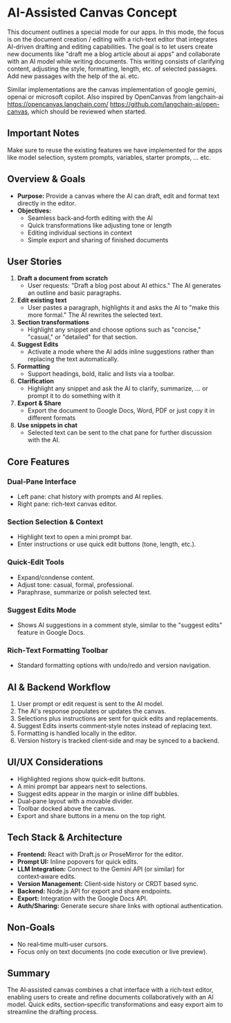 # AI-Assisted Canvas Concept

This document outlines a special mode for our apps. In this mode, the focus is on the document creation / editing with a rich‑text editor that integrates AI-driven drafting and editing capabilities. The goal is to let users create new documents like "draft me a blog article about ai apps" and collaborate with an AI model while writing documents.
This writing consists of clarifying content, adjusting the style, formatting, length, etc. of selected passages. Add new passages with the help of the ai. etc.

Similar implementations are the canvas implementation of google gemini, openai or microsoft copilot. Also inspired by OpenCanvas from langchain-ai https://opencanvas.langchain.com/ https://github.com/langchain-ai/open-canvas, which should be reviewed when started.

## Important Notes

Make sure to reuse the existing features we have implemented for the apps like model selection, system prompts, variables, starter prompts, ... etc.

## Overview & Goals

- **Purpose:** Provide a canvas where the AI can draft, edit and format text directly in the editor.
- **Objectives:**
  - Seamless back‑and‑forth editing with the AI
  - Quick transformations like adjusting tone or length
  - Editing individual sections in context
  - Simple export and sharing of finished documents

## User Stories

1. **Draft a document from scratch**
   - User requests: "Draft a blog post about AI ethics." The AI generates an outline and basic paragraphs.
2. **Edit existing text**
   - User pastes a paragraph, highlights it and asks the AI to "make this more formal." The AI rewrites the selected text.
3. **Section transformations**
   - Highlight any snippet and choose options such as "concise," "casual," or "detailed" for that section.
4. **Suggest Edits**
   - Activate a mode where the AI adds inline suggestions rather than replacing the text automatically.
5. **Formatting**
   - Support headings, bold, italic and lists via a toolbar.
6. **Clarification**
   - Highlight any snippet and ask the AI to clarify, summarize, ... or prompt it to do something with it
7. **Export & Share**
   - Export the document to Google Docs, Word, PDF or just copy it in different formats
8. **Use snippets in chat**
   - Selected text can be sent to the chat pane for further discussion with the AI.

## Core Features

### Dual‑Pane Interface

- Left pane: chat history with prompts and AI replies.
- Right pane: rich‑text canvas editor.

### Section Selection & Context

- Highlight text to open a mini prompt bar.
- Enter instructions or use quick edit buttons (tone, length, etc.).

### Quick‑Edit Tools

- Expand/condense content.
- Adjust tone: casual, formal, professional.
- Paraphrase, summarize or polish selected text.

### Suggest Edits Mode

- Shows AI suggestions in a comment style, similar to the "suggest edits" feature in Google Docs.

### Rich‑Text Formatting Toolbar

- Standard formatting options with undo/redo and version navigation.

## AI & Backend Workflow

1. User prompt or edit request is sent to the AI model.
2. The AI's response populates or updates the canvas.
3. Selections plus instructions are sent for quick edits and replacements.
4. Suggest Edits inserts comment‑style notes instead of replacing text.
5. Formatting is handled locally in the editor.
6. Version history is tracked client‑side and may be synced to a backend.

## UI/UX Considerations

- Highlighted regions show quick‑edit buttons.
- A mini prompt bar appears next to selections.
- Suggest edits appear in the margin or inline diff bubbles.
- Dual‑pane layout with a movable divider.
- Toolbar docked above the canvas.
- Export and share buttons in a menu on the top right.

## Tech Stack & Architecture

- **Frontend:** React with Draft.js or ProseMirror for the editor.
- **Prompt UI:** Inline popovers for quick edits.
- **LLM Integration:** Connect to the Gemini API (or similar) for context‑aware edits.
- **Version Management:** Client‑side history or CRDT based sync.
- **Backend:** Node.js API for export and share endpoints.
- **Export:** Integration with the Google Docs API.
- **Auth/Sharing:** Generate secure share links with optional authentication.

## Non‑Goals

- No real‑time multi‑user cursors.
- Focus only on text documents (no code execution or live preview).

## Summary

The AI‑assisted canvas combines a chat interface with a rich‑text editor, enabling users to create and refine documents collaboratively with an AI model. Quick edits, section‑specific transformations and easy export aim to streamline the drafting process.
